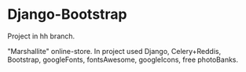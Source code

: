 # Django-Bootstrap
Project in hh branch.

"Marshallite" online-store.
In project used Django, Celery+Reddis, Bootstrap, googleFonts, fontsAwesome, googleIcons, free photoBanks.
